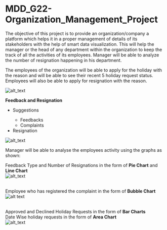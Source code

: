 # MDD_G22-Organization_Management_Project
The objective of this project is to provide an organization/company a platform which helps it in a proper management of details of its stakeholders with the help of smart data visualization. This will help the manager or the head of any department within the organization to keep the track of all the activities of its employees. Manager will be able to analyze the number of resignation happening in his department.  

The employees of the organization will be able to apply for the holiday with the reason and will be able to see their recent 5 holiday request status. Employees will also be able to apply for resignation with the reason.

![alt_text](https://raw.githubusercontent.com/rishabhgoel9797/MDD_G22-Organization_Management_Project/master/image4.PNG)

<b>Feedback and Resignation</b>
<ul>
 <li>Suggestions</li>
 <ul>
  <li>Feedbacks</li>
  <li>Complaints</li>
 </ul>
  <li>Resignation</li>
 </ul>
 
![alt_text](https://raw.githubusercontent.com/rishabhgoel9797/MDD_G22-Organization_Management_Project/master/image5.PNG)
 
 Manager will be able to analyse the employees activity using the graphs as shown:
 
 Feedback Type and Number of Resignations in the form of <b>Pie Chart</b> and <b>Line Chart</b><br>
![alt_text](https://raw.githubusercontent.com/rishabhgoel9797/MDD_G22-Organization_Management_Project/master/image6.PNG)
 
 <br>Employee who has registered the complaint in the form of <b>Bubble Chart</b><br>
![alt text](https://raw.githubusercontent.com/rishabhgoel9797/MDD_G22-Organization_Management_Project/master/image1.PNG)

<br>Approved and Declined Holiday Requests in the form of <b>Bar Charts</b>
 <br>Date Wise holiday requests in the form of <b>Area Chart</b><br>
![alt_text](https://raw.githubusercontent.com/rishabhgoel9797/MDD_G22-Organization_Management_Project/master/image3.PNG)
